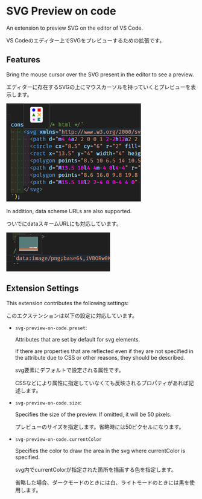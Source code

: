 # SVG Preview on code

An extension to preview SVG on the editor of VS Code.

VS Codeのエディター上でSVGをプレビューするための拡張です。

## Features

Bring the mouse cursor over the SVG present in the editor to see a preview.

エディターに存在するSVGの上にマウスカーソルを持っていくとプレビューを表示します。

![svg](images/svg.png)

In addition, data scheme URLs are also supported.

ついでにdataスキームURLにも対応しています。

![data scheme](images/data-scheme.png)

## Extension Settings

This extension contributes the following settings:

このエクステンションは以下の設定に対応しています。

- `svg-preview-on-code.preset`:

  Attributes that are set by default for svg elements.
  
  If there are properties that are reflected even if they are not specified in the attribute due to CSS or other reasons, they should be described.
  
  svg要素にデフォルトで設定される属性です。
  
  CSSなどにより属性に指定していなくても反映されるプロパティがあれば記述します。
- `svg-preview-on-code.size`:

  Specifies the size of the preview. If omitted, it will be 50 pixels.
  
  プレビューのサイズを指定します。省略時には50ピクセルになります。

- `svg-preview-on-code.currentColor`

  Specifies the color to draw the area in the svg where currentColor is specified.
  
  svg内でcurrentColorが指定された箇所を描画する色を指定します。

  省略した場合、ダークモードのときには白、ライトモードのときには黒を使用します。
